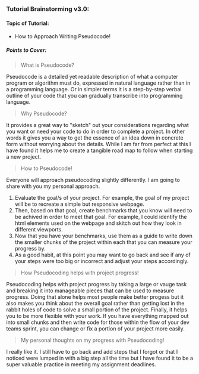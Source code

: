 ### Tutorial Brainstorming v3.0:

#### Topic of Tutorial:
- How to Approach Writing Pseudocode!

##### Points to Cover:
> What is Pseudocode?

Pseudocode is a detailed yet readable description of what a computer program or algorithm must do, expressed in natural language rather than in a programming language.  Or in simpler terms it is a step-by-step verbal outline of your code that you can gradually transcribe into programming language.

> Why Pseudocode?

It provides a great way to "sketch" out your considerations regarding what you want or need your code to do in order to complete a project.  In other words it gives you a way to get the essence of an idea down in concrete form without worrying about the details.  While I am far from perfect at this I have found it helps me to create a tangible road map to follow when starting a new project.

> How to Pseudocode!

Everyone will approach pseudocoding slightly differently.  I am going to share with you my personal approach.

1. Evaluate the goal/s of your project.  For example, the goal of my project will be to recreate a simple but responsive webpage.
2. Then, based on that goal, create benchmarks that you know will need to be achived in order to meet that goal.  For example, I could identify the html elements used on the webpage and skitch out how they look in different viewports.
3. Now that you have your benchmarks, use them as a guide to write down the smaller chunks of the project within each that you can measure your progress by.
4. As a good habit, at this point you may want to go back and see if any of your steps were too big or incorrect and adjust your steps accordingly.

> How Pseudocoding helps with project progress!

Pseudocoding helps with project progress by taking a large or vauge task and breaking it into manageable pieces that can be used to measure progress.  Doing that alone helps most people make better progess but it also makes you think about the overall goal rather than getting lost in the rabbit holes of code to solve a small portion of the project.  Finally, it helps you to be more flexible with your work.  If you have everything mapped out into small chunks and then write code for those within the flow of your dev teams sprint, you can change or fix a portion of your project more easily.

> My personal thoughts on my progress with Pseudocoding!

I really like it.  I still have to go back and add steps that I forgot or that I noticed were lumped in with a big step all the time but I have found it to be a super valuable practice in meeting my assignment deadlines.


